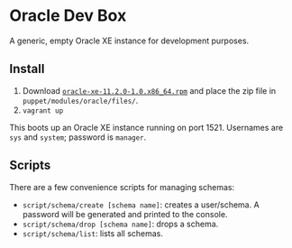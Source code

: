 # Oracle Dev Box

A generic, empty Oracle XE instance for development purposes.

## Install

1. Download [`oracle-xe-11.2.0-1.0.x86_64.rpm`](http://www.oracle.com/technetwork/database/database-technologies/express-edition/downloads/index.html)
and place the zip file in `puppet/modules/oracle/files/`.
2. `vagrant up`

This boots up an Oracle XE instance running on port 1521. Usernames are `sys` and `system`; password is `manager`.

## Scripts

There are a few convenience scripts for managing schemas:

- `script/schema/create [schema name]`: creates a user/schema. A password will be generated and printed to the console.
- `script/schema/drop [schema name]`: drops a schema.
- `script/schema/list`: lists all schemas.


